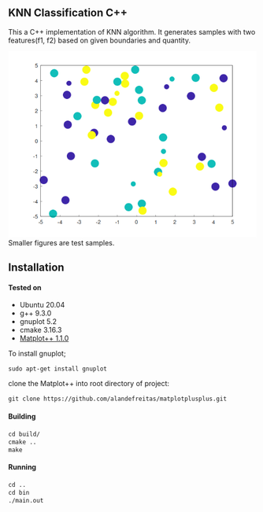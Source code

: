 ## KNN Classification C++

This a C++ implementation of KNN algorithm. It generates samples with two features(f1, f2) based on given boundaries and quantity.


![Result](results/classification.png)\
Smaller figures are test samples.

## Installation
#### Tested on
* Ubuntu 20.04
* g++ 9.3.0
* gnuplot 5.2
* cmake 3.16.3
* [Matplot++ 1.1.0](https://github.com/alandefreitas/matplotplusplus)

To install gnuplot;
```
sudo apt-get install gnuplot 
```

clone the Matplot++ into root directory of project:
``` 
git clone https://github.com/alandefreitas/matplotplusplus.git
```

#### Building

``` 
cd build/
cmake ..
make
```

#### Running
```
cd ..
cd bin
./main.out
```
